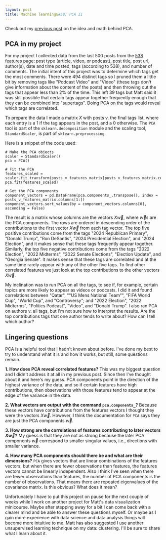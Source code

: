 ```yaml
---
layout: post
title: Machine learning&#58; PCA II 
--- 
```

Check out my [previous post](https://wh33les.github.io/Machine-Learning-PCA-I/) on the idea and math behind PCA.

## PCA in my project

For my project I collected data from the last 500 posts from the [538 features page](https://fivethirtyeight.com/politics/features/): post type (article, video, or podcast), post title, post url, author(s), date and time posted, tags (according to 538), and number of comments.  The initial intent of this project was to determine which tags get the most comments.  There were 494 distinct tags so I pruned them a little bit by removing tags like "Podcast Video" and "Video" (these tags don't give information about the content of the posts) and then throwing out the tags that appear less than 2% of the time.  This left 39 tags but Matt said it was still possible that certain tags appear together frequently enough that they can be combined into "supertags".  Doing PCA on the tags would reveal which tags are correlated.

To prepare the data I made a matrix $X$ with posts v. the final tags list, where each entry is a $1$ if the tag appears in the post, and a $0$ otherwise.  The `PCA` tool is part of the `sklearn.decomposition` module and the scaling tool, `StandardScaler`, is part of `sklearn.preprocessing`.  

Here is a snippet of the code used:
```
# Make the PCA objects
scaler = StandardScaler()
pca = PCA()

# Fit the PCA
features_scaled = scaler.fit_transform(posts_v_features_matrix[posts_v_features_matrix.columns[1:]])
pca.fit(features_scaled)

# Get the PCA components
component_vectors = pd.DataFrame(pca.components_.transpose(), index = posts_v_features_matrix.columns[1:])
component_vectors.sort_values(by = component_vectors.columns[0], ascending = False)
```
The result is a matrix whose columns are the vectors $X\vec w$, where $\vec w$s are the PCA components.  The rows are ordered in descending order of the contributions to the first vector $X\vec w$ from each tag vector.  The top five positive contributions come from the tags "2024 Republican Primary", "Donald Trump", "Ron DeSantis", "2024 Presidential Election", and "2024 Election", and it makes sense that these tags frequently appear together.  Similarly, the top five negative contributions come from the tags "2022 Election", "2022 Midterms", "2022 Senate Elections", "Election Update", and "Georgia Senate".  It makes sense that these tags are correlated and at the same time rarely appear with any of the other five tags.  To find other correlated features we just look at the top contributions to the other vectors $X\vec w$.

My inclination was to run PCA on all the tags, to see if, for example, certain topics are more likely to appear as videos or podcasts.  I did it and found correlations between "Qatar", ""US Mens National Team"", "FIFA World Cup", "World Cup", and "Controversy"; and "2022 Election", "2022 Midterms", "Politics Podcast", "Video", and "Donald Trump".  I also ran PCA on authors v. all tags, but I'm not sure how to interpret the results.  Are the top contributions tags that one author tends to write about?  How can I tell which author?

## Lingering questions

PCA is a helpful tool that I hadn't known about before.  I've done my best to try to understand what it is and how it works, but still, some questions remain.

**1. How does PCA reveal correlated features?**
This was my biggest question and I didn't address it at all in my previous post.  Since then I've thought about it and here's my guess.  PCA components point in the direction of the highest variance of the data, and so if certain features have high contributions, then observations with those features tend to appear at the edge of the variance in the data.

**2. What vectors are output with the command `pca.components_`?**
Because these vectors have contributions from the features vectors I thought they were the vectors $X\vec w$.  However, I think the documentation for `PCA` says they are just the PCA components $\vec w$.

**3. How strong are the correlations of features contributing to later vectors $X\vec w$?**  My guess is that they are not as strong because the later PCA components $\vec w$ correspond to smaller singular values, i.e., directions with smaller variance.

**4. How many PCA components should there be and what are their dimensions?**  `PCA` gives vectors that are linear combinations of the features vectors, but when there are fewer observations than features, the features vectors cannot be linearly independent.  Also I think I've seen when there are fewer observations than features, the number of PCA components is the number of observations.  That means there are repeated eigenvalues of the covariance matrix.  Is this obvious?  What does it mean?   

Unfortunately I have to put this project on pause for the next couple of weeks while I work on another project for Matt's data visualization minicourse.  Maybe after stepping away for a bit I can come back with a clearer mind and be able to answer these questions myself.  Or maybe as I gain more experience with data science and data analysis things will become more intuitive to me.  Matt has also suggested I use another unsupervised learning technique on my data: clustering.  I'll be sure to share what I learn about it.


